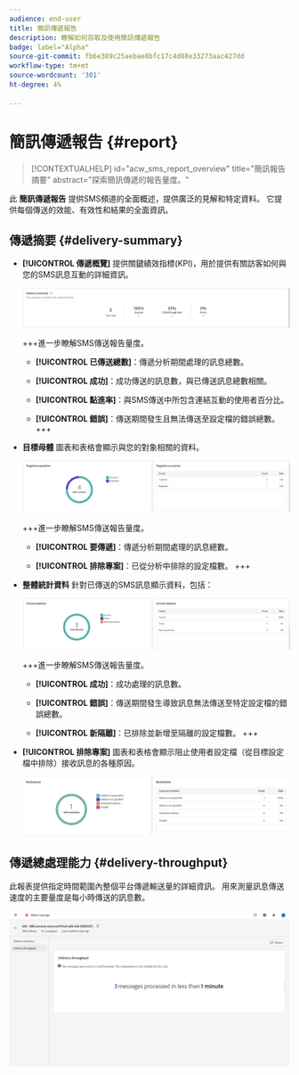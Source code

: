 ```yaml
---
audience: end-user
title: 簡訊傳遞報告
description: 瞭解如何存取及使用簡訊傳遞報告
badge: label="Alpha"
source-git-commit: fb6e389c25aebae8bfc17c4d88e33273aac427dd
workflow-type: tm+mt
source-wordcount: '301'
ht-degree: 4%

---
```


# 簡訊傳遞報告 {#report}

>[!CONTEXTUALHELP]
>id="acw_sms_report_overview"
>title="簡訊報告摘要"
>abstract="探索簡訊傳遞的報告量度。"

此 **簡訊傳遞報告** 提供SMS頻道的全面概述，提供廣泛的見解和特定資料。 它提供每個傳送的效能、有效性和結果的全面資訊。

## 傳遞摘要 {#delivery-summary}

* **[!UICONTROL 傳遞概覽]** 提供關鍵績效指標(KPI)，用於提供有關訪客如何與您的SMS訊息互動的詳細資訊。

  ![](assets/reporting_sms_3.png)

  +++進一步瞭解SMS傳送報告量度。

   * **[!UICONTROL 已傳送總數]**：傳遞分析期間處理的訊息總數。

   * **[!UICONTROL 成功]**：成功傳送的訊息數，與已傳送訊息總數相關。

   * **[!UICONTROL 點進率]**：與SMS傳送中所包含連結互動的使用者百分比。

   * **[!UICONTROL 錯誤]**：傳送期間發生且無法傳送至設定檔的錯誤總數。
+++

* **目標母體** 圖表和表格會顯示與您的對象相關的資料。

  ![](assets/reporting_sms_4.png)

  +++進一步瞭解SMS傳送報告量度。

   * **[!UICONTROL 要傳遞]**：傳遞分析期間處理的訊息總數。

   * **[!UICONTROL 排除專案]**：已從分析中排除的設定檔數。
+++


* **整體統計資料** 針對已傳送的SMS訊息顯示資料，包括：

  ![](assets/reporting_sms_5.png)

  +++進一步瞭解SMS傳送報告量度。

   * **[!UICONTROL 成功]**：成功處理的訊息數。

   * **[!UICONTROL 錯誤]**：傳送期間發生導致訊息無法傳送至特定設定檔的錯誤總數。

   * **[!UICONTROL 新隔離]**：已排除並新增至隔離的設定檔數。
+++

* **[!UICONTROL 排除專案]** 圖表和表格會顯示阻止使用者設定檔（從目標設定檔中排除）接收訊息的各種原因。

  ![](assets/reporting_sms_6.png)

## 傳遞總處理能力 {#delivery-throughput}

此報表提供指定時間範圍內整個平台傳遞輸送量的詳細資訊。 用來測量訊息傳送速度的主要量度是每小時傳送的訊息數。

![](assets/reporting_sms_2.png)

